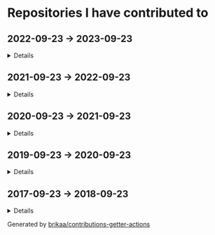 # Repositories I have contributed to

## 2022-09-23 -> 2023-09-23

<details>

### ⭐ [microsoft/vscode](https://github.com/microsoft/vscode) - [1 commit](https://github.com/microsoft/vscode/commits?author=Brikaa&since=2022-09-23&until=2023-09-24) - TypeScript
Visual Studio Code

### ⭐ [excalidraw/excalidraw](https://github.com/excalidraw/excalidraw) - [1 commit](https://github.com/excalidraw/excalidraw/commits?author=Brikaa&since=2022-09-23&until=2023-09-24) - TypeScript
Virtual whiteboard for sketching hand-drawn like diagrams

### ⭐ [antonkomarev/github-profile-views-counter](https://github.com/antonkomarev/github-profile-views-counter) - [2 commits](https://github.com/antonkomarev/github-profile-views-counter/commits?author=Brikaa&since=2022-09-23&until=2023-09-24) - PHP
It counts how many times your GitHub profile has been viewed. Free cloud micro-service.

### [engineer-man/emkc](https://github.com/engineer-man/emkc) - [2 commits](https://github.com/engineer-man/emkc/commits?author=Brikaa&since=2022-09-23&until=2023-09-24) - JavaScript
Engineer Man Knowledge Center

### [cs-math/cs-math.github.io](https://github.com/cs-math/cs-math.github.io) - [1 commit](https://github.com/cs-math/cs-math.github.io/commits?author=Brikaa&since=2022-09-23&until=2023-09-24) - JavaScript
Code for /dev/null team in Cairo University CS-Math Society

### [sda-assignment/sda-assignment](https://github.com/sda-assignment/sda-assignment) - [168 commits](https://github.com/sda-assignment/sda-assignment/commits?author=Brikaa&since=2022-09-23&until=2023-09-24) - Java
Usage of principles learnt in the Software Design and Architecture course to create an abstract e-payment system

### [zeitwlamoon/zeitwlamoon.github.io](https://github.com/zeitwlamoon/zeitwlamoon.github.io) - [56 commits](https://github.com/zeitwlamoon/zeitwlamoon.github.io/commits?author=Brikaa&since=2022-09-23&until=2023-09-24) - HTML
Discover Egypt through the eyes of Zeit W Lamoon, the Dubai-based destination to a culinary taste sensation. Established in 2021, Zeit W Lamoon means ‘Oil and lemon,’ which form an authentic Egyptian mixture to spice up the “Fava Beans” dish, also known as “Foul Medammes,” the primary element of Egyptian street food.

### [Brikaa/dotfiles](https://github.com/Brikaa/dotfiles) - [51 commits](https://github.com/Brikaa/dotfiles/commits?author=Brikaa&since=2022-09-23&until=2023-09-24) - Shell
My dotfiles

### [Brikaa/os-semaphore-assignment](https://github.com/Brikaa/os-semaphore-assignment) - [43 commits](https://github.com/Brikaa/os-semaphore-assignment/commits?author=Brikaa&since=2022-09-23&until=2023-09-24) - Java
Producer-consumer problem

### [Ali-Esmat/SW-Tools-Project](https://github.com/Ali-Esmat/SW-Tools-Project) - [39 commits](https://github.com/Ali-Esmat/SW-Tools-Project/commits?author=Brikaa&since=2022-09-23&until=2023-09-24) - Java
no description

### [fci-ai-project/ai-project](https://github.com/fci-ai-project/ai-project) - [19 commits](https://github.com/fci-ai-project/ai-project/commits?author=Brikaa&since=2022-09-23&until=2023-09-24) - Prolog
Single-player Connect-N game using configurable Minimax and Alpha-Beta pruning algorithms

### [Brikaa/newecom-monitor](https://github.com/Brikaa/newecom-monitor) - [18 commits](https://github.com/Brikaa/newecom-monitor/commits?author=Brikaa&since=2022-09-23&until=2023-09-24) - Python
Monitor the registration status in http://newecom.fci-cu.edu.eg/

### [Brikaa/sw-tools-lab-task](https://github.com/Brikaa/sw-tools-lab-task) - [14 commits](https://github.com/Brikaa/sw-tools-lab-task/commits?author=Brikaa&since=2022-09-23&until=2023-09-24) - Java
Setting up JBoss EAP 7.1, example REST API

### [Brikaa/algo-assignment-3](https://github.com/Brikaa/algo-assignment-3) - [9 commits](https://github.com/Brikaa/algo-assignment-3/commits?author=Brikaa&since=2022-09-23&until=2023-09-24) - C++
Dynamic programming and greedy algorithms problems

### [Brikaa/faster-blackboard](https://github.com/Brikaa/faster-blackboard) - [9 commits](https://github.com/Brikaa/faster-blackboard/commits?author=Brikaa&since=2022-09-23&until=2023-09-24) - JavaScript
A chrome extension that skips the intermediate page that BlackBoard opens before showing a PDF

### [Brikaa/piston-test-tools](https://github.com/Brikaa/piston-test-tools) - [6 commits](https://github.com/Brikaa/piston-test-tools/commits?author=Brikaa&since=2022-09-23&until=2023-09-24) - Python
no description

### [Brikaa/contributions-getter-actions](https://github.com/Brikaa/contributions-getter-actions) - [108 commits](https://github.com/Brikaa/contributions-getter-actions/commits?author=Brikaa&since=2022-09-23&until=2023-09-24) - TypeScript
A highly configurable GitHub Action can be used to update your profile's README with the repositories you have committed in

### [Brikaa/ai-assignment-2](https://github.com/Brikaa/ai-assignment-2) - [50 commits](https://github.com/Brikaa/ai-assignment-2/commits?author=Brikaa&since=2022-09-23&until=2023-09-24) - Prolog
Usage of BFS or A* algorithm to solve a dominoes and bombs puzzle (AI Assignment)

### [Brikaa/testing-assignment-1](https://github.com/Brikaa/testing-assignment-1) - [34 commits](https://github.com/Brikaa/testing-assignment-1/commits?author=Brikaa&since=2022-09-23&until=2023-09-24) - HTML
JUnit, graph coverage

### [Brikaa/ai-assignment-1](https://github.com/Brikaa/ai-assignment-1) - [32 commits](https://github.com/Brikaa/ai-assignment-1/commits?author=Brikaa&since=2022-09-23&until=2023-09-24) - Prolog
Prolog basics

### [seam-project/seam-project](https://github.com/seam-project/seam-project) - [29 commits](https://github.com/seam-project/seam-project/commits?author=Brikaa&since=2022-09-23&until=2023-09-24) - no primary language
no description

### [Brikaa/contributions-getter](https://github.com/Brikaa/contributions-getter) - [24 commits](https://github.com/Brikaa/contributions-getter/commits?author=Brikaa&since=2022-09-23&until=2023-09-24) - TypeScript
A JavaScript/TypeScript library that gets all of the repositories a user has contributed to since their account's creation

### [Brikaa/cpl-js-research](https://github.com/Brikaa/cpl-js-research) - [22 commits](https://github.com/Brikaa/cpl-js-research/commits?author=Brikaa&since=2022-09-23&until=2023-09-24) - TeX
Evaluation of different JavaScript language design characteristics (Concepts of Programming Languages assignment)

### [Brikaa/testing-assignment-2](https://github.com/Brikaa/testing-assignment-2) - [10 commits](https://github.com/Brikaa/testing-assignment-2/commits?author=Brikaa&since=2022-09-23&until=2023-09-24) - RobotFramework
Usage of Robot Framework with Selenium to test the UI of a website (SW Testing assignment)

### [seam-project/unitime-docker](https://github.com/seam-project/unitime-docker) - [9 commits](https://github.com/seam-project/unitime-docker/commits?author=Brikaa&since=2022-09-23&until=2023-09-24) - Shell
no description

### [Brikaa/cpl-js-generic-research](https://github.com/Brikaa/cpl-js-generic-research) - [7 commits](https://github.com/Brikaa/cpl-js-generic-research/commits?author=Brikaa&since=2022-09-23&until=2023-09-24) - C++
A report about generic programming in JavaScript (Concepts of Programming Languages assignment)

### [Brikaa/seam-quality-attributes](https://github.com/Brikaa/seam-quality-attributes) - [7 commits](https://github.com/Brikaa/seam-quality-attributes/commits?author=Brikaa&since=2022-09-23&until=2023-09-24) - TeX
A report about different quality attributes and metrics of measuring them (SW maintenance assignment)

### [Brikaa/Brikaa](https://github.com/Brikaa/Brikaa) - [4 commits](https://github.com/Brikaa/Brikaa/commits?author=Brikaa&since=2022-09-23&until=2023-09-24) - no primary language
no description

### [fci-ai-project/fci-ai-project.github.io](https://github.com/fci-ai-project/fci-ai-project.github.io) - [4 commits](https://github.com/fci-ai-project/fci-ai-project.github.io/commits?author=Brikaa&since=2022-09-23&until=2023-09-24) - TeX
no description

### [Brikaa/maintenance-models-assignment](https://github.com/Brikaa/maintenance-models-assignment) - [4 commits](https://github.com/Brikaa/maintenance-models-assignment/commits?author=Brikaa&since=2022-09-23&until=2023-09-24) - TeX
A report about why we study SW maintenance and the quick-fix maintenance model

### [seam-project/sonarqube-compose](https://github.com/seam-project/sonarqube-compose) - [1 commit](https://github.com/seam-project/sonarqube-compose/commits?author=Brikaa&since=2022-09-23&until=2023-09-24) - no primary language
no description

</details>

## 2021-09-23 -> 2022-09-23

<details>

### ⭐ [engineer-man/piston](https://github.com/engineer-man/piston) - [40 commits](https://github.com/engineer-man/piston/commits?author=Brikaa&since=2021-09-23&until=2022-09-24) - JavaScript
A high performance general purpose code execution engine.

### [microsoft/vscode-wiki](https://github.com/microsoft/vscode-wiki) - [2 commits](https://github.com/microsoft/vscode-wiki/commits?author=Brikaa&since=2021-09-23&until=2022-09-24) - no primary language
A repository to make changes to the vscode Wiki on GitHub

### [engineer-man/emkc](https://github.com/engineer-man/emkc) - [54 commits](https://github.com/engineer-man/emkc/commits?author=Brikaa&since=2021-09-23&until=2022-09-24) - JavaScript
Engineer Man Knowledge Center

### [cs-math/cs-math.github.io](https://github.com/cs-math/cs-math.github.io) - [3 commits](https://github.com/cs-math/cs-math.github.io/commits?author=Brikaa&since=2021-09-23&until=2022-09-24) - JavaScript
Code for /dev/null team in Cairo University CS-Math Society

### [Brikaa/gpa-calculator](https://github.com/Brikaa/gpa-calculator) - [7 commits](https://github.com/Brikaa/gpa-calculator/commits?author=Brikaa&since=2021-09-23&until=2022-09-24) - JavaScript
Calculate your expected GPA on http://newecom.fci.cu.edu.eg/

### [Brikaa/solid-geometry-tools](https://github.com/Brikaa/solid-geometry-tools) - [14 commits](https://github.com/Brikaa/solid-geometry-tools/commits?author=Brikaa&since=2021-09-23&until=2022-09-24) - JavaScript
Solid Geometry Tools

### [Brikaa/syntax-warriors](https://github.com/Brikaa/syntax-warriors) - [99 commits](https://github.com/Brikaa/syntax-warriors/commits?author=Brikaa&since=2021-09-23&until=2022-09-24) - JavaScript
no description

### [Brikaa/dotfiles](https://github.com/Brikaa/dotfiles) - [87 commits](https://github.com/Brikaa/dotfiles/commits?author=Brikaa&since=2021-09-23&until=2022-09-24) - Shell
My dotfiles

### [zeitwlamoon/zeitwlamoon.github.io](https://github.com/zeitwlamoon/zeitwlamoon.github.io) - [12 commits](https://github.com/zeitwlamoon/zeitwlamoon.github.io/commits?author=Brikaa&since=2021-09-23&until=2022-09-24) - HTML
Discover Egypt through the eyes of Zeit W Lamoon, the Dubai-based destination to a culinary taste sensation. Established in 2021, Zeit W Lamoon means ‘Oil and lemon,’ which form an authentic Egyptian mixture to spice up the “Fava Beans” dish, also known as “Foul Medammes,” the primary element of Egyptian street food.

### [Brikaa/piston-test-tools](https://github.com/Brikaa/piston-test-tools) - [11 commits](https://github.com/Brikaa/piston-test-tools/commits?author=Brikaa&since=2021-09-23&until=2022-09-24) - Python
no description

### [Brikaa/gram-schmidt-calculator](https://github.com/Brikaa/gram-schmidt-calculator) - [5 commits](https://github.com/Brikaa/gram-schmidt-calculator/commits?author=Brikaa&since=2021-09-23&until=2022-09-24) - JavaScript
no description

### [Brikaa/parking-system-procedural](https://github.com/Brikaa/parking-system-procedural) - [3 commits](https://github.com/Brikaa/parking-system-procedural/commits?author=Brikaa&since=2021-09-23&until=2022-09-24) - Python
no description

### [fishing-calendar/fishing-calendar.github.io](https://github.com/fishing-calendar/fishing-calendar.github.io) - [10 commits](https://github.com/fishing-calendar/fishing-calendar.github.io/commits?author=Brikaa&since=2021-09-23&until=2022-09-24) - JavaScript
Shows the spring and neap tide days

### [technomuscles/technomuscles](https://github.com/technomuscles/technomuscles) - [9 commits](https://github.com/technomuscles/technomuscles/commits?author=Brikaa&since=2021-09-23&until=2022-09-24) - no primary language
TechnoMuscles repository (a repository to practice JIRA integration with projects) (Software Process and Quality Management course)

### [AbsoluteZero000/Typing_thingy](https://github.com/AbsoluteZero000/Typing_thingy) - [2 commits](https://github.com/AbsoluteZero000/Typing_thingy/commits?author=Brikaa&since=2021-09-23&until=2022-09-24) - JavaScript
typeracer clone thingy

</details>

## 2020-09-23 -> 2021-09-23

<details>

### ⭐ [PyGithub/PyGithub](https://github.com/PyGithub/PyGithub) - [2 commits](https://github.com/PyGithub/PyGithub/commits?author=Brikaa&since=2020-09-23&until=2021-09-24) - Python
Typed interactions with the GitHub API v3

### ⭐ [engineer-man/piston](https://github.com/engineer-man/piston) - [13 commits](https://github.com/engineer-man/piston/commits?author=Brikaa&since=2020-09-23&until=2021-09-24) - JavaScript
A high performance general purpose code execution engine.

### [engineer-man/piston-bot](https://github.com/engineer-man/piston-bot) - [3 commits](https://github.com/engineer-man/piston-bot/commits?author=Brikaa&since=2020-09-23&until=2021-09-24) - Python
I Run Code bot on Discord

### [engineer-man/emkc](https://github.com/engineer-man/emkc) - [73 commits](https://github.com/engineer-man/emkc/commits?author=Brikaa&since=2020-09-23&until=2021-09-24) - JavaScript
Engineer Man Knowledge Center

### [projectunic0rn/pub-workspace](https://github.com/projectunic0rn/pub-workspace) - [2 commits](https://github.com/projectunic0rn/pub-workspace/commits?author=Brikaa&since=2020-09-23&until=2021-09-24) - Python
pub workspace apps

### [cs-math/cs-math.github.io](https://github.com/cs-math/cs-math.github.io) - [132 commits](https://github.com/cs-math/cs-math.github.io/commits?author=Brikaa&since=2020-09-23&until=2021-09-24) - JavaScript
Code for /dev/null team in Cairo University CS-Math Society

### [zeitwlamoon/zeitwlamoon.github.io](https://github.com/zeitwlamoon/zeitwlamoon.github.io) - [41 commits](https://github.com/zeitwlamoon/zeitwlamoon.github.io/commits?author=Brikaa&since=2020-09-23&until=2021-09-24) - HTML
Discover Egypt through the eyes of Zeit W Lamoon, the Dubai-based destination to a culinary taste sensation. Established in 2021, Zeit W Lamoon means ‘Oil and lemon,’ which form an authentic Egyptian mixture to spice up the “Fava Beans” dish, also known as “Foul Medammes,” the primary element of Egyptian street food.

### [Open-Source-Project-Collaboration/osc-bot](https://github.com/Open-Source-Project-Collaboration/osc-bot) - [30 commits](https://github.com/Open-Source-Project-Collaboration/osc-bot/commits?author=Brikaa&since=2020-09-23&until=2021-09-24) - Python
A discord bot that automates the process of voting on and creating projects and GitHub teams.

### [Brikaa/brikaa.github.io](https://github.com/Brikaa/brikaa.github.io) - [2 commits](https://github.com/Brikaa/brikaa.github.io/commits?author=Brikaa&since=2020-09-23&until=2021-09-24) - HTML
Omar Brikaa's personal website.

### [cs-math/gpa-calc](https://github.com/cs-math/gpa-calc) - [7 commits](https://github.com/cs-math/gpa-calc/commits?author=Brikaa&since=2020-09-23&until=2021-09-24) - Python
Calculate your expected GPA on newecom.fci.cu.edu.eg

</details>

## 2019-09-23 -> 2020-09-23

<details>

### [Open-Source-Project-Collaboration/board-game-playing-ai](https://github.com/Open-Source-Project-Collaboration/board-game-playing-ai) - [35 commits](https://github.com/Open-Source-Project-Collaboration/board-game-playing-ai/commits?author=Brikaa&since=2019-09-23&until=2020-09-24) - Python
Chess AI using Neural Network and Min/Max algorithm and tree pruning

### [Open-Source-Project-Collaboration/osc-bot](https://github.com/Open-Source-Project-Collaboration/osc-bot) - [192 commits](https://github.com/Open-Source-Project-Collaboration/osc-bot/commits?author=Brikaa&since=2019-09-23&until=2020-09-24) - Python
A discord bot that automates the process of voting on and creating projects and GitHub teams.

### [Open-Source-Project-Collaboration/blockchain-distributed-streaming-api](https://github.com/Open-Source-Project-Collaboration/blockchain-distributed-streaming-api) - [1 commit](https://github.com/Open-Source-Project-Collaboration/blockchain-distributed-streaming-api/commits?author=Brikaa&since=2019-09-23&until=2020-09-24) - no primary language
no description

</details>

## 2017-09-23 -> 2018-09-23

<details>

### ⭐ [geekcomputers/Python](https://github.com/geekcomputers/Python) - [1 commit](https://github.com/geekcomputers/Python/commits?author=Brikaa&since=2017-09-23&until=2018-09-24) - Python
My Python Examples

</details>

Generated by [brikaa/contributions-getter-actions](https://github.com/brikaa/contributions-getter-actions)


